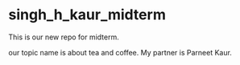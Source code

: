 # singh_h_kaur_midterm
This is our new repo  for midterm.

our topic name is about tea and coffee.
My partner is Parneet Kaur.
